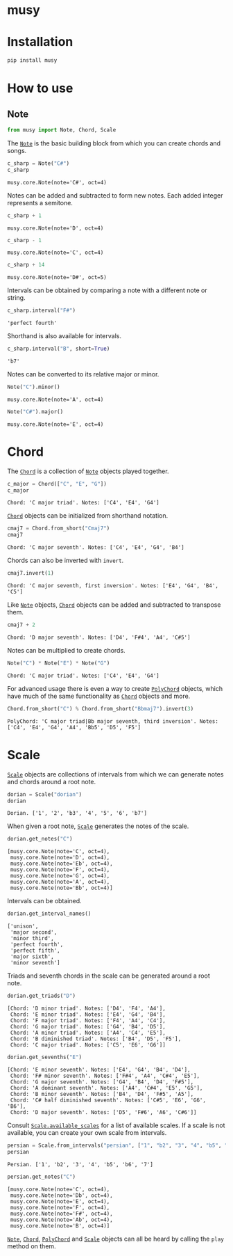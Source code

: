 # musy


<!-- WARNING: THIS FILE WAS AUTOGENERATED! DO NOT EDIT! -->

# Installation

``` sh
pip install musy
```

# How to use

## Note

``` python
from musy import Note, Chord, Scale
```

The [`Note`](https://CarloLepelaars.github.io/musy/core.html#note) is
the basic building block from which you can create chords and songs.

``` python
c_sharp = Note("C#")
c_sharp
```

    musy.core.Note(note='C#', oct=4)

Notes can be added and subtracted to form new notes. Each added integer
represents a semitone.

``` python
c_sharp + 1
```

    musy.core.Note(note='D', oct=4)

``` python
c_sharp - 1
```

    musy.core.Note(note='C', oct=4)

``` python
c_sharp + 14
```

    musy.core.Note(note='D#', oct=5)

Intervals can be obtained by comparing a note with a different note or
string.

``` python
c_sharp.interval("F#")
```

    'perfect fourth'

Shorthand is also available for intervals.

``` python
c_sharp.interval("B", short=True)
```

    'b7'

Notes can be converted to its relative major or minor.

``` python
Note("C").minor()
```

    musy.core.Note(note='A', oct=4)

``` python
Note("C#").major()
```

    musy.core.Note(note='E', oct=4)

# Chord

The [`Chord`](https://CarloLepelaars.github.io/musy/core.html#chord) is
a collection of
[`Note`](https://CarloLepelaars.github.io/musy/core.html#note) objects
played together.

``` python
c_major = Chord(["C", "E", "G"])
c_major
```

    Chord: 'C major triad'. Notes: ['C4', 'E4', 'G4']

[`Chord`](https://CarloLepelaars.github.io/musy/core.html#chord) objects
can be initialized from shorthand notation.

``` python
cmaj7 = Chord.from_short("Cmaj7")
cmaj7
```

    Chord: 'C major seventh'. Notes: ['C4', 'E4', 'G4', 'B4']

Chords can also be inverted with `invert`.

``` python
cmaj7.invert(1)
```

    Chord: 'C major seventh, first inversion'. Notes: ['E4', 'G4', 'B4', 'C5']

Like [`Note`](https://CarloLepelaars.github.io/musy/core.html#note)
objects,
[`Chord`](https://CarloLepelaars.github.io/musy/core.html#chord) objects
can be added and subtracted to transpose them.

``` python
cmaj7 + 2
```

    Chord: 'D major seventh'. Notes: ['D4', 'F#4', 'A4', 'C#5']

Notes can be multiplied to create chords.

``` python
Note("C") * Note("E") * Note("G")
```

    Chord: 'C major triad'. Notes: ['C4', 'E4', 'G4']

For advanced usage there is even a way to create
[`PolyChord`](https://CarloLepelaars.github.io/musy/core.html#polychord)
objects, which have much of the same functionality as
[`Chord`](https://CarloLepelaars.github.io/musy/core.html#chord) objects
and more.

``` python
Chord.from_short("C") % Chord.from_short("Bbmaj7").invert(3)
```

    PolyChord: 'C major triad|Bb major seventh, third inversion'. Notes: ['C4', 'E4', 'G4', 'A4', 'Bb5', 'D5', 'F5']

# Scale

[`Scale`](https://CarloLepelaars.github.io/musy/core.html#scale) objects
are collections of intervals from which we can generate notes and chords
around a root note.

``` python
dorian = Scale("dorian")
dorian
```

    Dorian. ['1', '2', 'b3', '4', '5', '6', 'b7']

When given a root note,
[`Scale`](https://CarloLepelaars.github.io/musy/core.html#scale)
generates the notes of the scale.

``` python
dorian.get_notes("C")
```

    [musy.core.Note(note='C', oct=4),
     musy.core.Note(note='D', oct=4),
     musy.core.Note(note='Eb', oct=4),
     musy.core.Note(note='F', oct=4),
     musy.core.Note(note='G', oct=4),
     musy.core.Note(note='A', oct=4),
     musy.core.Note(note='Bb', oct=4)]

Intervals can be obtained.

``` python
dorian.get_interval_names()
```

    ['unison',
     'major second',
     'minor third',
     'perfect fourth',
     'perfect fifth',
     'major sixth',
     'minor seventh']

Triads and seventh chords in the scale can be generated around a root
note.

``` python
dorian.get_triads("D")
```

    [Chord: 'D minor triad'. Notes: ['D4', 'F4', 'A4'],
     Chord: 'E minor triad'. Notes: ['E4', 'G4', 'B4'],
     Chord: 'F major triad'. Notes: ['F4', 'A4', 'C4'],
     Chord: 'G major triad'. Notes: ['G4', 'B4', 'D5'],
     Chord: 'A minor triad'. Notes: ['A4', 'C4', 'E5'],
     Chord: 'B diminished triad'. Notes: ['B4', 'D5', 'F5'],
     Chord: 'C major triad'. Notes: ['C5', 'E6', 'G6']]

``` python
dorian.get_sevenths("E")
```

    [Chord: 'E minor seventh'. Notes: ['E4', 'G4', 'B4', 'D4'],
     Chord: 'F# minor seventh'. Notes: ['F#4', 'A4', 'C#4', 'E5'],
     Chord: 'G major seventh'. Notes: ['G4', 'B4', 'D4', 'F#5'],
     Chord: 'A dominant seventh'. Notes: ['A4', 'C#4', 'E5', 'G5'],
     Chord: 'B minor seventh'. Notes: ['B4', 'D4', 'F#5', 'A5'],
     Chord: 'C# half diminished seventh'. Notes: ['C#5', 'E6', 'G6', 'B6'],
     Chord: 'D major seventh'. Notes: ['D5', 'F#6', 'A6', 'C#6']]

Consult
[`Scale.available_scales`](https://CarloLepelaars.github.io/musy/core.html#scale.available_scales)
for a list of available scales. If a scale is not available, you can
create your own scale from intervals.

``` python
persian = Scale.from_intervals("persian", ["1", "b2", "3", "4", "b5", "b6", "7"])
persian
```

    Persian. ['1', 'b2', '3', '4', 'b5', 'b6', '7']

``` python
persian.get_notes("C")
```

    [musy.core.Note(note='C', oct=4),
     musy.core.Note(note='Db', oct=4),
     musy.core.Note(note='E', oct=4),
     musy.core.Note(note='F', oct=4),
     musy.core.Note(note='F#', oct=4),
     musy.core.Note(note='Ab', oct=4),
     musy.core.Note(note='B', oct=4)]

[`Note`](https://CarloLepelaars.github.io/musy/core.html#note),
[`Chord`](https://CarloLepelaars.github.io/musy/core.html#chord),
[`PolyChord`](https://CarloLepelaars.github.io/musy/core.html#polychord)
and [`Scale`](https://CarloLepelaars.github.io/musy/core.html#scale)
objects can all be heard by calling the `play` method on them.
